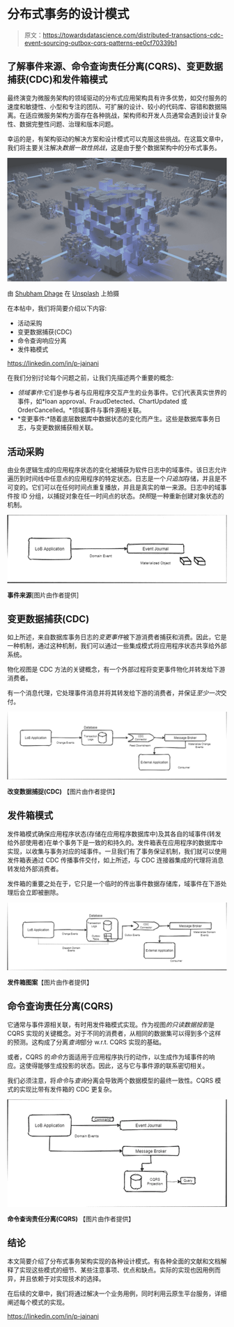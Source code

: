 # 分布式事务的设计模式

> 原文：<https://towardsdatascience.com/distributed-transactions-cdc-event-sourcing-outbox-cqrs-patterns-ee0cf70339b1>

## 了解事件来源、命令查询责任分离(CQRS)、变更数据捕获(CDC)和发件箱模式

最终演变为微服务架构的领域驱动的分布式应用架构具有许多优势，如交付服务的速度和敏捷性、小型和专注的团队、可扩展的设计、较小的代码库、容错和数据隔离。在适应微服务架构方面存在各种挑战，架构师和开发人员通常会遇到设计复杂性、数据完整性问题、治理和版本问题。

幸运的是，有架构驱动的解决方案和设计模式可以克服这些挑战。在这篇文章中，我们将主要关注解决*数据一致性挑战*，这是由于整个数据架构中的分布式事务。

![](img/7293279384d8d7165baf2723dc5fb53a.png)

由 [Shubham Dhage](https://unsplash.com/@theshubhamdhage?utm_source=medium&utm_medium=referral) 在 [Unsplash](https://unsplash.com?utm_source=medium&utm_medium=referral) 上拍摄

在本帖中，我们将简要介绍以下内容:

*   活动采购
*   变更数据捕获(CDC)
*   命令查询响应分离
*   发件箱模式

<https://linkedin.com/in/p-jainani>  

在我们分别讨论每个问题之前，让我们先描述两个重要的概念:

*   *领域事件*:它们是参与者与应用程序交互产生的业务事件。它们代表真实世界的事件，如*loan approval、FraudDetected、ChartUpdated 或 OrderCancelled。*领域事件与事件源相关联。
*   *变更事件:*随着底层数据库中数据状态的变化而产生。这些是数据库事务日志，与变更数据捕获相关联。

## 活动采购

由业务逻辑生成的应用程序状态的变化被捕获为软件日志中的域事件。该日志允许遍历到时间线中任意点的应用程序的特定状态。日志是一个*只追加*存储，并且是不可变的。它们可以在任何时间点重复播放，并且是真实的单一来源。日志中的域事件按 ID 分组，以捕捉对象在任一时间点的状态。*快照*是一种重新创建对象状态的机制。

![](img/069aea5389b4664bf343af95bffdf60a.png)

**事件来源**[图片由作者提供]

## 变更数据捕获(CDC)

如上所述，来自数据库事务日志的*变更事件*被下游消费者捕获和消费。因此，它是一种机制，通过这种机制，我们可以通过一些集成模式将应用程序状态共享给外部系统。

物化视图是 CDC 方法的关键概念，有一个外部过程将变更事件物化并转发给下游消费者。

有一个消息代理，它处理事件消息并将其转发给下游的消费者，并保证*至少一次*交付。

![](img/3c8339467a3d5ce94bd5a33570b9b7ac.png)

**改变数据捕捉(CDC)** 【图片由作者提供】

## **发件箱模式**

发件箱模式确保应用程序状态(存储在应用程序数据库中)及其各自的域事件(转发给外部使用者)在单个事务下是一致的和持久的。发件箱表在应用程序的数据库中实现，以收集与事务对应的域事件。一旦我们有了事务保证机制，我们就可以使用发件箱表通过 CDC 传播事件交付，如上所述，与 CDC 连接器集成的代理将消息转发给外部消费者。

发件箱的重要之处在于，它只是一个临时的传出事件数据存储库，域事件在下游处理后会立即被删除。

![](img/6d87cd71fd65f382a1e907e370c176d2.png)

**发件箱图案**【图片由作者提供】

## 命令查询责任分离(CQRS)

它通常与事件源相关联，有时用发件箱模式实现。作为视图*的只读数据投影*是 CQRS 实现的关键概念。对于不同的消费者，从相同的数据集可以得到多个这样的预测。这构成了分离*查询*部分 w.r.t. CQRS 实现的基础。

或者，CQRS 的*命令*方面适用于应用程序执行的动作，以生成作为域事件的响应。这使得能够生成投影的状态。因此，这与它与事件源的联系密切相关。

我们必须注意，将*命令*与*查询*分离会导致两个数据模型的最终一致性。CQRS 模式的实现比带有发件箱的 CDC 更复杂。

![](img/c11097e36b125d36e9a43b96d537fec1.png)

**命令查询责任分离(CQRS)** 【图片由作者提供】

## 结论

本文简要介绍了分布式事务架构实现的各种设计模式。有各种全面的文献和文档解释了实现这些模式的细节、某些注意事项、优点和缺点。实际的实现也因用例而异，并且依赖于对实现技术的选择。

在后续的文章中，我们将通过解决一个业务用例，同时利用云原生平台服务，详细阐述每个模式的实现。

<https://linkedin.com/in/p-jainani> 